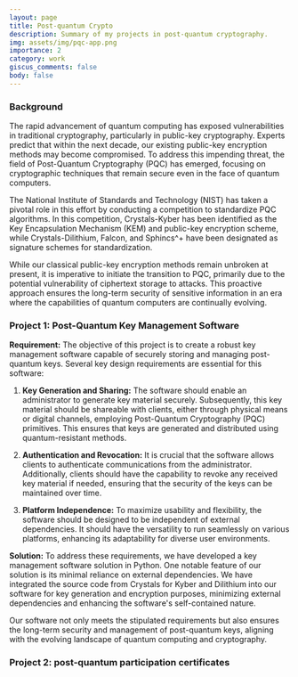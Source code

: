 ```yaml
---
layout: page
title: Post-quantum Crypto
description: Summary of my projects in post-quantum cryptography.
img: assets/img/pqc-app.png
importance: 2
category: work
giscus_comments: false
body: false
---
```


### Background
The rapid advancement of quantum computing has exposed vulnerabilities in traditional cryptography, particularly in public-key cryptography. Experts predict that within the next decade, our existing public-key encryption methods may become compromised. To address this impending threat, the field of Post-Quantum Cryptography (PQC) has emerged, focusing on cryptographic techniques that remain secure even in the face of quantum computers.

The National Institute of Standards and Technology (NIST) has taken a pivotal role in this effort by conducting a competition to standardize PQC algorithms. In this competition, Crystals-Kyber has been identified as the Key Encapsulation Mechanism (KEM) and public-key encryption scheme, while Crystals-Dilithium, Falcon, and Sphincs^+ have been designated as signature schemes for standardization.

While our classical public-key encryption methods remain unbroken at present, it is imperative to initiate the transition to PQC, primarily due to the potential vulnerability of ciphertext storage to attacks. This proactive approach ensures the long-term security of sensitive information in an era where the capabilities of quantum computers are continually evolving.

### Project 1: Post-Quantum Key Management Software

**Requirement:** The objective of this project is to create a robust key management software capable of securely storing and managing post-quantum keys. Several key design requirements are essential for this software:

1. **Key Generation and Sharing:** The software should enable an administrator to generate key material securely. Subsequently, this key material should be shareable with clients, either through physical means or digital channels, employing Post-Quantum Cryptography (PQC) primitives. This ensures that keys are generated and distributed using quantum-resistant methods.

2. **Authentication and Revocation:** It is crucial that the software allows clients to authenticate communications from the administrator. Additionally, clients should have the capability to revoke any received key material if needed, ensuring that the security of the keys can be maintained over time.

3. **Platform Independence:** To maximize usability and flexibility, the software should be designed to be independent of external dependencies. It should have the versatility to run seamlessly on various platforms, enhancing its adaptability for diverse user environments.

**Solution:** To address these requirements, we have developed a key management software solution in Python. One notable feature of our solution is its minimal reliance on external dependencies. We have integrated the source code from Crystals for Kyber and Dilithium into our software for key generation and encryption purposes, minimizing external dependencies and enhancing the software's self-contained nature.

Our software not only meets the stipulated requirements but also ensures the long-term security and management of post-quantum keys, aligning with the evolving landscape of quantum computing and cryptography.


### Project 2: post-quantum participation certificates



